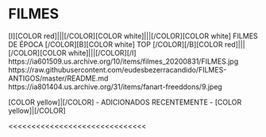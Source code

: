 # FILMES

<channels>
<channel>
<name>[I][COLOR red]|||[/COLOR][COLOR white]|||[/COLOR][COLOR  white] FILMES DE ÉPOCA [/COLOR][B][COLOR white] TOP [/COLOR][/B][COLOR red]|||[/COLOR][COLOR white]|||[/COLOR][/I]</name>
<thumbnail>https://ia601509.us.archive.org/10/items/filmes_20200831/FILMES.jpg</thumbnail>
<externallink>https://raw.githubusercontent.com/eudesbezerracandido/FILMES-ANTIGOS/master/README.md</externallink>
<fanart>https://ia801404.us.archive.org/31/items/fanart-freeddons/9.jpeg</fanart>
<info>
  
[COLOR yellow]|[/COLOR] - ADICIONADOS RECENTEMENTE - [COLOR yellow]|[/COLOR]</info>
</channel>
</channels>

<<<<<<<<<<<<<<<<<<<<<<<<<<<<<<
 
 
